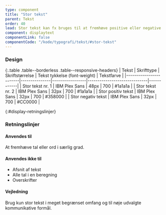 ```yaml
---
type: component
title: "Stor tekst"
parent: Tekst
order: 40
lead: Stor tekst kan fx bruges til at fremhæve positive eller negative resultater og dermed fremhæve særlige tal eller ord.
component: displaytext
componentLink: false
componentCode: "/kode/typografi/tekst/#stor-tekst"
---
```


### Design

{:.table .table--borderless .table--responsive-headers}
| Tekst                  | Skrifttype    | Skriftstørrelse | Tekst tykkelse (font-weight) | Tekstfarve |
|------------------------|---------------|-----------------|------------------------------|------------|
| Stor tekst nr. 1       | IBM Plex Sans | 48px            | 700                          | #1a1a1a    |
| Stor tekst nr. 2       | IBM Plex Sans | 32px            | 700                          | #1a1a1a    |
| Stor positiv tekst     | IBM Plex Sans | 32px            | 700                          | #358000    |
| Stor negativ tekst     | IBM Plex Sans | 32px            | 700                          | #CC0000    |

{:#display-retningslinjer}
### Retningslinjer

#### Anvendes til

At fremhæve tal eller ord i særlig grad.

#### Anvendes ikke til

- Afsnit af tekst
- Alle tal i en beregning
- Overskrifter

#### Vejledning

Brug kun stor tekst i meget begrænset omfang og til nøje udvalgte kommunikative formål.
